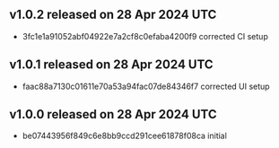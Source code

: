 ## v1.0.2 released on 28 Apr 2024 UTC
  * 3fc1e1a91052abf04922e7a2cf8c0efaba4200f9 corrected CI setup
## v1.0.1 released on 28 Apr 2024 UTC
  * faac88a7130c01611e70a53a94fac07de84346f7 corrected UI setup
## v1.0.0 released on 28 Apr 2024 UTC
  * be07443956f849c6e8bb9ccd291cee61878f08ca initial
